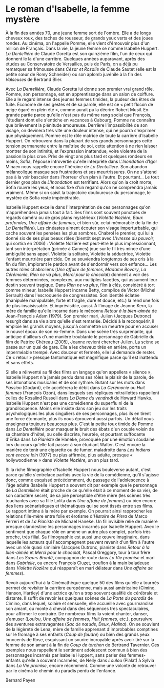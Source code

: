 # Le roman d'Isabelle, la femme mystère

À la fin des années 70, une jeune femme sort de l'ombre. Elle a de longs cheveux roux, des taches de rousseur, de grands yeux verts et des joues rondes. Au cinéma, on l'appelle Pomme, elle vient d'émouvoir plus d'un million de Français. Dans la vie, la jeune femme se nomme Isabelle Huppert. _La Dentellière_ de Claude Goretta est son quinzième film, l'un de ceux qui donnent le la d'une carrière. Quelques années auparavant, après des études au Conservatoire de Versailles, puis de Paris, on a déjà pu remarquer sa frimousse dans _César et Rosalie_ de Claude Sautet (elle est la petite sœur de Romy Schneider) ou son aplomb juvénile à la fin des _Valseuses_ de Bertrand Blier.

Avec _La Dentellière_, Claude Goretta lui donne son premier vrai grand rôle. Pomme, son personnage, est en apprentissage dans un salon de coiffure. Elle a le regard intense des jeunes femmes timides, la pudeur des êtres de fuite. Économe de ses gestes et de sa parole, elle est ce « petit flocon de neige égaré en plein été », comme aurait pu la décrire Robert Musil. En grande partie parce qu'elle n'est pas du même rang social que François, l'étudiant dont elle s'entiche en vacances à Cabourg, Pomme ne connaîtra que brièvement la plénitude amoureuse. Derrière l'impassibilité de son visage, on devinera très vite une douleur intense, qui ne pourra s'exprimer que physiquement. Pomme est le rôle matrice de toute la carrière d'Isabelle Huppert. On retrouvera dans la plupart de ses grands personnages cette tension permanente entre la maîtrise de soi, cette attention à ne rien laisser montrer de son intimité, et l'expression inattendue, voire violente de la passion la plus crue. Près de vingt ans plus tard et quelques rondeurs en moins, Sofia, l'épouse introvertie qu'elle interprète dans L'_Inondation_ d'Igor Minaev nous rappelle encore l'héroïne de _La Dentellière_. Son abandon mélancolique masque ses frustrations et ses meurtrissures. On ne s'attend pas à la voir basculer dans l'horreur d'un plan à l'autre. Et pourtant... Le tout dernier gros plan de _L'Inondation_ est terrifiant. Alors qu'on la croit morte, Sofia rouvre les yeux, et nous fixe d'un regard qu'on ne comprendra jamais vraiment. Même si on saisit la trajectoire douloureuse du personnage, le mystère de Sofia reste impénétrable.

Isabelle Huppert excelle dans l'interprétation de ces personnages qu'on n'appréhendera jamais tout à fait. Ses films sont souvent ponctués de regards caméra ou de gros plans mystérieux (_Violette Nozière_, _Eaux profondes_, _Une affaire de femmes_, et bien sûr, celui mémorable de la fin de _La Dentellière_). Les cinéastes aiment écouter son visage imperturbable, qui cache souvent les pensées les plus sombres. Chabrol le premier, qui lui a donné six de ses plus beaux rôles (bientôt sept avec _L'Ivresse du pouvoir_, qui sortira en 2006) : Violette Nozière est peut-être le plus impressionnant, tant son interprétation (primée à Cannes) joue sur le fil très mince d'une ambiguïté sans appel. Violette la solitaire, Violette la séductrice, Violette l'enfant meurtrière parricide. On se souviendra longtemps de ses cris à la fin du film, implorant le pardon avant de s'endormir vers son enfance... Les autres rôles chabroliens (_Une affaire de femmes_, _Madame Bovary_, _La Cérémonie_, _Rien ne va plus_, _Merci pour le chocolat_) donnent à voir des femmes déterminées, complexes, aux multiples facettes, qui assument leur destin souvent tragique. Dans _Rien ne va plus_, film à clés, considéré à tort comme mineur, Isabelle Huppert incarne Betty, complice de Victor (Michel Serrault) dans l'escroquerie de congressistes. Son identité éclatée (manipulée manipulable, forte et fragile, dure et douce, etc.) la rend une fois de plus insaisissable. Et imprévisible, aussi. À l'image de Jeanne Kern, la mère de famille qu'elle incarne dans le méconnu _Retour à la bien-aimée_ de Jean-François Adam (1979). Son premier mari, Julien (Jacques Dutronc) resurgit dans sa vie alors qu'elle s'est remariée. Décidé à la reconquérir, il emploie les grands moyens, jusqu'à commettre un meurtre pour en accuser le nouvel époux de son ex-femme. Dans une scène très surprenante, qui anticipe d'ailleurs d'une manière troublante le personnage de Gabrielle du film de Patrice Chéreau (2005), Jeanne revient chercher Julien. La scène se passe sur un quai de gare. Elle a les cheveux tirés en arrière, porte un imperméable trempé. Avec douceur et fermeté, elle lui demande de rester. Ce « retour » presque fantomatique est magnifique parce qu'il est inattendu et sans effets.

Si elle a réinventé au fil des films un langage qu'on appellera « silence », Isabelle Huppert n'a jamais perdu dans ses rôles le plaisir de la parole, de ses intonations musicales et de son rythme. Butant sur les mots dans _Passion_ (Godard), elle accélèrera le débit dans _La Cérémonie_ ou _Huit femmes_ (François Ozon), dans lesquels ses répliques mitraillettes rappellent celles de Rosalind Russell dans _La Dame du vendredi_ de Howard Hawks. Isabelle Huppert n'est pas une comédienne du superflu ni de la grandiloquence. Moins elle insiste dans son jeu sur les traits psychologiques les plus singuliers de ses personnages, plus ils en tirent une force étonnante, plus ils nous éprouvent aussi parfois. Un détail nous enseignera toujours beaucoup plus. C'est la petite toux timide de Pomme dans _La Dentellière_ pour masquer le bruit des ébats d'un couple voisin de sa chambre d'hôtel, ou celle discrète, heurtée, et pourtant suffocante d'Erika dans _La Pianiste_ de Haneke, provoquée par une émotion soudaine lors du cours qu'elle fait passer à son étudiant Walter. C'est encore la manière de tenir une cigarette ou de fumer, maladroite dans _Les Indiens sont encore loin_ (1977) ou plus affirmée, plus adulte, presque « hollywoodienne » dans _Violette Nozière_, un an plus tard.

Si la riche filmographie d'Isabelle Huppert nous bouleverse autant, c'est parce qu'elle s'entrelace parfois avec la vie de la comédienne, qu'il s'agisse donc, comme esquissé précédemment, du passage de l'adolescence à l'âge adulte (Isabelle Huppert a souvent dit par exemple que le personnage de _La Dentellière_ était proche de ce qu'elle était à ce moment de sa vie), de son caractère secret, de sa joie perceptible d'être mère (les scènes très touchantes avec sa fille Lolita dans _Une affaire de femmes_) ou bien encore des liens scénaristiques et thématiques qui se sont tissés entre ses films. Le rapport intime à la mère par exemple. On pourrait ainsi rapprocher les relations fille-mère entre folie et érotisme d'_Histoire de Piera_ de Marco Ferreri et de _La Pianiste_ de Michael Haneke. Un fil invisible relie de manière presque clandestine les personnages incarnés par Isabelle Huppert. Avec le sentiment que chaque rôle en amène un autre plus complet, parfois très proche, très filial. Sa filmographie est aussi une œuvre imaginaire, dans laquelle les acteurs qui l'accompagnent peuvent revenir d'un film à l'autre avec un rôle quasi similaire (Jacques Dutronc, pianiste dans _Retour à la bien-aimée_ et _Merci pour le chocolat_, Pascal Greggory, tour à tour frère dans _Les Sœurs Brontë_, compagnon de route dans _La Vie promise_ et mari dans _Gabrielle_, ou encore François Cluzet, troufion à la main baladeuse dans _Violette Nozière_ qui réapparaît en mari délateur dans _Une affaire de femmes_).

Revoir aujourd'hui à la Cinémathèque quelque 50 des films qu'elle a tournés permet de revisiter la carrière européenne, mais aussi américaine (Cimino, Hanson, Hartley) d'une actrice qu'on a trop souvent qualifié de cérébrale et distante. Il suffit de revoir les quelques scènes de _La Porte du paradis_ de Cimino, dans lequel, solaire et sensuelle, elle accueille avec gourmandise son amant, ou monte à cheval dans des séquences très spectaculaires, pour affirmer le contraire. De nombreux films la voient chanter, danser, s'amuser (_Loulou_, _Une affaire de femmes_, _Huit femmes_, etc.), poursuivre des aventures extravagantes (_Sac de nœuds_, _Deux_, _Malina_). On se souvient de la légèreté de Lena, mère de famille apprenant d'improbables comptines sur le fromage à ses enfants (_Coup de foudre_) ou bien des grands yeux innocents de Rose, esquissant un sourire incroyable après avoir tiré sur la femme de son amant à la fin de _Coup de torchon_ de Bertrand Tavernier. Ces exemples nous rappellent le sentiment adolescent commun à bien des personnages incarnés par Isabelle Huppert, sans parler des femmes-enfants qu'elle a souvent incarnées, de Nelly dans _Loulou_ (Pialat) à Sylvia dans _La Vie promise_, encore récemment. Comme une volonté de retrouver par le cinéma le chemin du paradis perdu de l'enfance.

Bernard Payen
